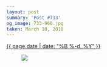 ```yaml
---
layout: post
summary: 'Post #733'
og_image: 733-960.jpg
taken: March 10, 2018
---
```


<div class="post">
 <time>
  <a href="/733">
   {{ page.date | date: "%B %-d, %Y" }}
  </a>
 </time>
 <a href="/733">
  <figure data-taken="3/10/2018">
   <img sizes="(min-width: 700px) 50vw, calc(100vw - 2rem)" src="{{ site.assets_url }}/733-480.jpg" srcset="{{ site.assets_url }}/733-240.jpg 240w, {{ site.assets_url }}/733-480.jpg 480w, {{ site.assets_url }}/733-720.jpg 720w, {{ site.assets_url }}/733-960.jpg 960w"/>
  </figure>
 </a>
</div>
